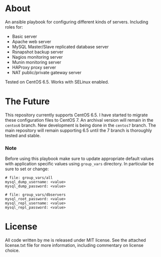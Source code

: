 About
================================================================================

An ansible playbook for configuring different kinds of servers. Including roles
for:

- Basic server
- Apache web server
- MySQL Master/Slave replicated database server
- Rsnapshot backup server
- Nagios monitoring server
- Munin monitoring server
- HAProxy proxy server
- NAT public/private gateway server

Tested on CentOS 6.5. Works with SELinux enabled.

The Future
================================================================================

This repository currently supports CentOS 6.5. I have started to migrate these
configuration files to CentOS 7. An archival version will remain in the
`centos6` branch. New development is being done in the `centos7` branch. The
main repository will remain supporting 6.5 until the 7 branch is thoroughly
tested and stable.

### Note ###

Before using this playbook make sure to update appropriate default values with
application specific values using `group_vars` directory. In particular be sure
to set or change:

	# file: group_vars/all
	mysql_dump_username: <value>
	mysql_dump_password: <value>

	# file: group_vars/dbservers
	mysql_root_password: <value>
	mysql_repl_username: <value>
	mysql_repl_password: <value>

License
================================================================================

All code written by me is released under MIT license. See the attached
license.txt file for more information, including commentary on license choice.
